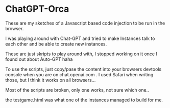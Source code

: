 # ChatGPT-Orca

These are my sketches of a Javascript based code injection to be run in the browser.

I was playing around with Chat-GPT and tried to make Instances talk to each other and be able to create new instances.

These are just skripts to play around with, I stopped working on it once I found out about Auto-GPT haha


To use the scripts, just copy/pase the content into your browsers devtools console when you are on chat.openai.com .
I used Safari when writing those, but I think it works on all browsers...

Most of the scripts are broken, only one works, not sure which one..


the testgame.html was what one of the instances managed to build for me.

